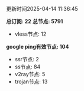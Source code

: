 更新时间2025-04-14 11:36:45

**总订阅: 22**
**总节点: 5791**
- vless节点: 12

**google ping有效节点: 104**
- ssr节点: 2
- ss节点: 84
- v2ray节点: 5
- trojan节点: 13
